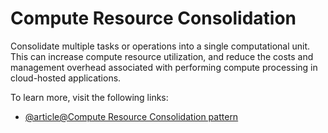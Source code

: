 # Compute Resource Consolidation

Consolidate multiple tasks or operations into a single computational unit. This can increase compute resource utilization, and reduce the costs and management overhead associated with performing compute processing in cloud-hosted applications.

To learn more, visit the following links:

- [@article@Compute Resource Consolidation pattern](https://learn.microsoft.com/en-us/azure/architecture/patterns/compute-resource-consolidation)

